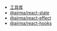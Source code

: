 * [工具库](/zh/index.md)
* [@airma/react-state](/zh/react-state/index.md)
* [@airma/react-effect](/zh/react-effect/index.md)
* [@airma/react-hooks](/zh/react-hooks/index.md)
